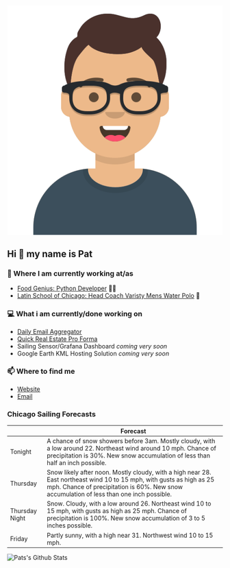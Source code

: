 [![Social banner for p-j-falconer](https://raw.githubusercontent.com/P-J-FALCONER/P-J-FALCONER/master/assets/avataaars.svg)](https://patfalconer.com/)
## Hi :wave: my name is Pat

### 💼 Where I am currently working at/as
- [Food Genius: Python Developer](https://getfoodgenius.com/) 🍔🐍
- [Latin School of Chicago: Head Coach Varisty Mens Water Polo](https://www.latinschool.org/) 🤽


### 💻 What i am currently/done working on
 - [Daily Email Aggregator](https://github.com/P-J-FALCONER/dott_daily_mail)
 - [Quick Real Estate Pro Forma](https://github.com/P-J-FALCONER/henry)
 - Sailing Sensor/Grafana Dashboard *coming very soon*
 - Google Earth KML Hosting Solution *coming very soon*

### 📫 Where to find me
 - [Website](https://patfalconer.com/)
 - [Email](mailto:patrick.j.falconer@gmail.com)


### Chicago Sailing Forecasts
|   | Forecast  |
|---|---|
| Tonight | A chance of snow showers before 3am. Mostly cloudy, with a low around 22. Northeast wind around 10 mph. Chance of precipitation is 30%. New snow accumulation of less than half an inch possible. |
| Thursday | Snow likely after noon. Mostly cloudy, with a high near 28. East northeast wind 10 to 15 mph, with gusts as high as 25 mph. Chance of precipitation is 60%. New snow accumulation of less than one inch possible. |
| Thursday Night | Snow. Cloudy, with a low around 26. Northeast wind 10 to 15 mph, with gusts as high as 25 mph. Chance of precipitation is 100%. New snow accumulation of 3 to 5 inches possible. |
| Friday | Partly sunny, with a high near 31. Northwest wind 10 to 15 mph. |

![Pats's Github Stats](https://github-readme-stats.vercel.app/api?username=p-j-falconer&show_icons=true&theme=radical)
